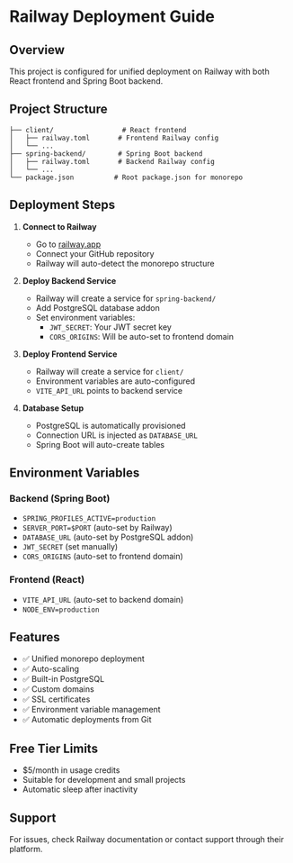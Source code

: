 # Railway Deployment Guide

## Overview
This project is configured for unified deployment on Railway with both React frontend and Spring Boot backend.

## Project Structure
```
├── client/                 # React frontend
│   ├── railway.toml       # Frontend Railway config
│   └── ...
├── spring-backend/        # Spring Boot backend
│   ├── railway.toml       # Backend Railway config
│   └── ...
└── package.json          # Root package.json for monorepo
```

## Deployment Steps

1. **Connect to Railway**
   - Go to [railway.app](https://railway.app)
   - Connect your GitHub repository
   - Railway will auto-detect the monorepo structure

2. **Deploy Backend Service**
   - Railway will create a service for `spring-backend/`
   - Add PostgreSQL database addon
   - Set environment variables:
     - `JWT_SECRET`: Your JWT secret key
     - `CORS_ORIGINS`: Will be auto-set to frontend domain

3. **Deploy Frontend Service**
   - Railway will create a service for `client/`
   - Environment variables are auto-configured
   - `VITE_API_URL` points to backend service

4. **Database Setup**
   - PostgreSQL is automatically provisioned
   - Connection URL is injected as `DATABASE_URL`
   - Spring Boot will auto-create tables

## Environment Variables

### Backend (Spring Boot)
- `SPRING_PROFILES_ACTIVE=production`
- `SERVER_PORT=$PORT` (auto-set by Railway)
- `DATABASE_URL` (auto-set by PostgreSQL addon)
- `JWT_SECRET` (set manually)
- `CORS_ORIGINS` (auto-set to frontend domain)

### Frontend (React)
- `VITE_API_URL` (auto-set to backend domain)
- `NODE_ENV=production`

## Features
- ✅ Unified monorepo deployment
- ✅ Auto-scaling
- ✅ Built-in PostgreSQL
- ✅ Custom domains
- ✅ SSL certificates
- ✅ Environment variable management
- ✅ Automatic deployments from Git

## Free Tier Limits
- $5/month in usage credits
- Suitable for development and small projects
- Automatic sleep after inactivity

## Support
For issues, check Railway documentation or contact support through their platform.